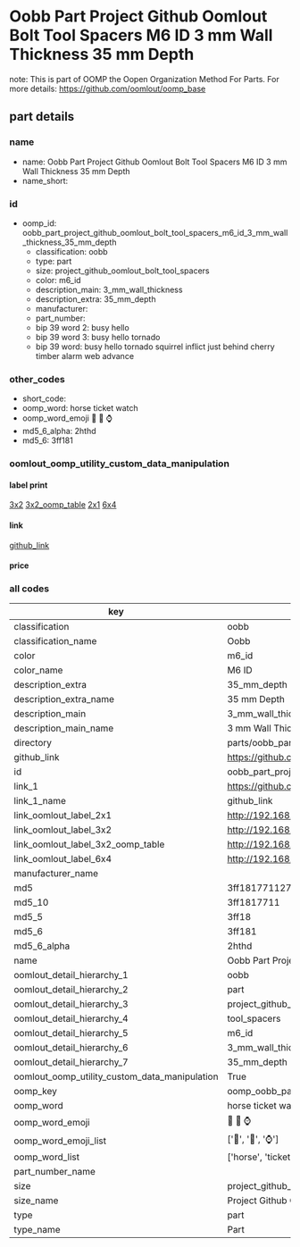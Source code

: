 # Oobb Part Project Github Oomlout Bolt Tool Spacers M6 ID 3 mm Wall Thickness 35 mm Depth  

note: This is part of OOMP the Oopen Organization Method For Parts. For more details: https://github.com/oomlout/oomp_base

##  part details





### name
* name: Oobb Part Project Github Oomlout Bolt Tool Spacers M6 ID 3 mm Wall Thickness 35 mm Depth
* name_short: 
### id
* oomp_id: oobb_part_project_github_oomlout_bolt_tool_spacers_m6_id_3_mm_wall_thickness_35_mm_depth
  * classification: oobb
  * type: part
  * size: project_github_oomlout_bolt_tool_spacers
  * color: m6_id
  * description_main: 3_mm_wall_thickness
  * description_extra: 35_mm_depth
  * manufacturer: 
  * part_number: 
  * bip 39 word 2: busy hello
  * bip 39 word 3: busy hello tornado
  * bip 39 word: busy hello tornado squirrel inflict just behind cherry timber alarm web advance

### other_codes
* short_code: 
* oomp_word: horse ticket watch
* oomp_word_emoji :horse: :ticket: :watch:
* md5_6_alpha: 2hthd
* md5_6: 3ff181






### oomlout_oomp_utility_custom_data_manipulation
#### label print
[3x2](http://192.168.1.245:1112/?label=oomp%202hthd)
[3x2_oomp_table](http://192.168.1.107:1112/?label=oomp%202hthd)
[2x1](http://192.168.1.242:1112/?label=oomp%202hthd)
[6x4](http://192.168.1.55:1112/?label=oomp%202hthd)    

#### link

[github_link](https://github.com/oomlout/oomlout_oomp_part_src/tree/main/parts/oobb_part_project_github_oomlout_bolt_tool_spacers_m6_id_3_mm_wall_thickness_35_mm_depth)                              

#### price







### all codes 
| key | value |  
| --- | --- |  
| classification | oobb |  
| classification_name | Oobb |  
| color | m6_id |  
| color_name | M6 ID |  
| description_extra | 35_mm_depth |  
| description_extra_name | 35 mm Depth |  
| description_main | 3_mm_wall_thickness |  
| description_main_name | 3 mm Wall Thickness |  
| directory | parts/oobb_part_project_github_oomlout_bolt_tool_spacers_m6_id_3_mm_wall_thickness_35_mm_depth |  
| github_link | https://github.com/oomlout/oomlout_oomp_part_src/tree/main/parts/oobb_part_project_github_oomlout_bolt_tool_spacers_m6_id_3_mm_wall_thickness_35_mm_depth |  
| id | oobb_part_project_github_oomlout_bolt_tool_spacers_m6_id_3_mm_wall_thickness_35_mm_depth |  
| link_1 | https://github.com/oomlout/oomlout_oomp_part_src/tree/main/parts/oobb_part_project_github_oomlout_bolt_tool_spacers_m6_id_3_mm_wall_thickness_35_mm_depth |  
| link_1_name | github_link |  
| link_oomlout_label_2x1 | http://192.168.1.242:1112/?label=oomp%202hthd |  
| link_oomlout_label_3x2 | http://192.168.1.245:1112/?label=oomp%202hthd |  
| link_oomlout_label_3x2_oomp_table | http://192.168.1.107:1112/?label=oomp%202hthd |  
| link_oomlout_label_6x4 | http://192.168.1.55:1112/?label=oomp%202hthd |  
| manufacturer_name |  |  
| md5 | 3ff1817711276291e5b9bd3bcadab0f9 |  
| md5_10 | 3ff1817711 |  
| md5_5 | 3ff18 |  
| md5_6 | 3ff181 |  
| md5_6_alpha | 2hthd |  
| name | Oobb Part Project Github Oomlout Bolt Tool Spacers M6 ID 3 mm Wall Thickness 35 mm Depth |  
| oomlout_detail_hierarchy_1 | oobb |  
| oomlout_detail_hierarchy_2 | part |  
| oomlout_detail_hierarchy_3 | project_github_bolt |  
| oomlout_detail_hierarchy_4 | tool_spacers |  
| oomlout_detail_hierarchy_5 | m6_id |  
| oomlout_detail_hierarchy_6 | 3_mm_wall_thickness |  
| oomlout_detail_hierarchy_7 | 35_mm_depth |  
| oomlout_oomp_utility_custom_data_manipulation | True |  
| oomp_key | oomp_oobb_part_project_github_oomlout_bolt_tool_spacers_m6_id_3_mm_wall_thickness_35_mm_depth |  
| oomp_word | horse ticket watch |  
| oomp_word_emoji | :horse: :ticket: :watch: |  
| oomp_word_emoji_list | [':horse:', ':ticket:', ':watch:'] |  
| oomp_word_list | ['horse', 'ticket', 'watch'] |  
| part_number_name |  |  
| size | project_github_oomlout_bolt_tool_spacers |  
| size_name | Project Github Oomlout Bolt Tool Spacers |  
| type | part |  
| type_name | Part |  
